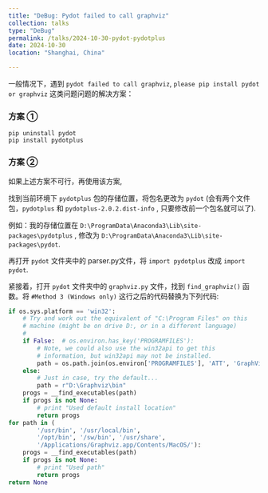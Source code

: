 ```yaml
---
title: "DeBug: Pydot failed to call graphviz"
collection: talks
type: "DeBug"
permalink: /talks/2024-10-30-pydot-pydotplus
date: 2024-10-30
location: "Shanghai, China"

---
```


一般情况下，遇到 `pydot failed to call graphviz`, `please pip install pydot or graphviz` 这类问题问题的解决方案：  

### 方案 ①
`pip uninstall pydot`   
`pip install pydotplus`   

### 方案 ②
如果上述方案不可行，再使用该方案,   

找到当前环境下 `pydotplus` 包的存储位置，将包名更改为 `pydot` (会有两个文件包，`pydotplus` 和 `pydotplus-2.0.2.dist-info` , 只要修改前一个包名就可以了).   

例如：我的存储位置在 `D:\ProgramData\Anaconda3\Lib\site-packages\pydotplus` , 修改为 `D:\ProgramData\Anaconda3\Lib\site-packages\pydot`.   

再打开 `pydot` 文件夹中的 parser.py文件，将 `import pydotplus` 改成 `import pydot`.   

紧接着，打开 `pydot` 文件夹中的 `graphviz.py` 文件，找到 `find_graphviz()` 函数。将 `#Method 3 (Windows only)` 这行之后的代码替换为下列代码:

```python
if os.sys.platform == 'win32':
    # Try and work out the equivalent of "C:\Program Files" on this
    # machine (might be on drive D:, or in a different language)
    #
    if False:  # os.environ.has_key('PROGRAMFILES'):
        # Note, we could also use the win32api to get this
        # information, but win32api may not be installed.
        path = os.path.join(os.environ['PROGRAMFILES'], 'ATT', 'GraphViz', 'bin')
    else:
        # Just in case, try the default...
        path = r"D:\Graphviz\bin"
    progs = __find_executables(path)
    if progs is not None:
        # print "Used default install location"
        return progs
for path in (
        '/usr/bin', '/usr/local/bin',
        '/opt/bin', '/sw/bin', '/usr/share',
        '/Applications/Graphviz.app/Contents/MacOS/'):
    progs = __find_executables(path)
    if progs is not None:
        # print "Used path"
        return progs
return None
```
